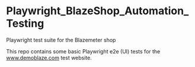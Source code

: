 # Playwright_BlazeShop_Automation_Testing
Playwright test suite for the Blazemeter shop

<!-- URL: https://github.com/dp2020-dev/Blazemeter_Shop_Automated_Tests -->

This repo contains some basic Playwright e2e (UI) tests for the www.demoblaze.com test website. 

<!-- It applies basic tests using Cypress commands such as `cy.visit()`, `cy.get()`, and `cy.contains()` to assert the homepage has loaded (Homepage.cy.js), and uses a base url in cypress.config.

The E2EloginPurchases.spec covers customer log in, selecting items and adding to cart, fill in purchase details and completes purchase. This flow includes using the Fixtures file for user details, and custom commands to abstract clicking links and completing payment details. -->
